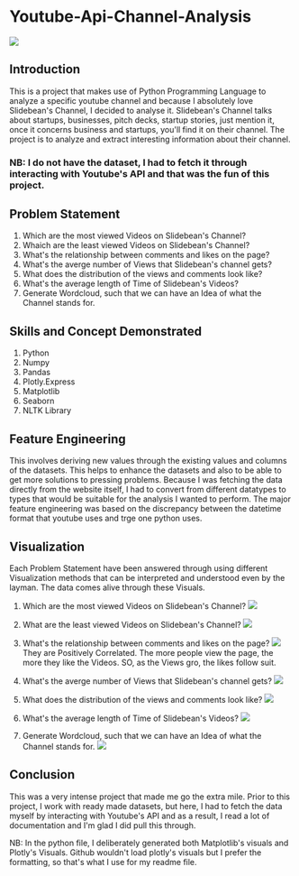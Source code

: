 # Youtube-Api-Channel-Analysis
![](slide_logo.png)

## Introduction  
This is a project that makes use of Python Programming Language to analyze a specific youtube channel and because I absolutely love Slidebean's Channel, I decided to analyse it. Slidebean's Channel talks about startups, businesses, pitch decks, startup stories, just mention it, once it concerns business and startups, you'll find it on their channel.
The project is to analyze and extract interesting information about their channel.
### NB: I do not have the dataset, I had to fetch it through interacting with Youtube's API and that was the fun of this project.

## Problem Statement
1.	Which are the most viewed Videos on Slidebean's Channel?
2.	Whaich are the least viewed Videos on Slidebean's Channel?
3.	What's the relationship between comments and likes on the page?
4.  What's the averge number of Views that Slidebean's channel gets?
5.	What does the distribution of the views and comments look like?
6.	What's the average length of Time of Slidebean's Videos?
7.	Generate Wordcloud, such that we can have an Idea of what the Channel stands for.

## Skills and Concept Demonstrated
1.	Python
2.	Numpy
3.	Pandas
4.	Plotly.Express
5.	Matplotlib
6.	Seaborn
7.	NLTK Library

## Feature Engineering
This involves deriving new values through the existing values and columns of the datasets. This helps to enhance the datasets and also to be able to get more solutions to pressing problems.
Because I was fetching the data directly from the website itself, I had to convert from different datatypes to types that would be suitable for the analysis I wanted to perform. The major feature engineering was based on the discrepancy between the datetime format that youtube uses and trge one python uses.

## Visualization
Each Problem Statement have been answered through using different Visualization methods that can be interpreted and understood even by the layman. The data comes alive through these Visuals.
1.	Which are the most viewed Videos on Slidebean's Channel?
![](Most_Viewed.png)

2.	What are the least viewed Videos on Slidebean's Channel?
![](Least_viewed.png)

3.	What's the relationship between comments and likes on the page?
![](rel_comments_likes.png)
They are Positively Correlated. The more people view the page, the more they like the Videos. SO, as the Views gro, the likes follow suit.

4.  What's the averge number of Views that Slidebean's channel gets?
![](Avg_views.png)

5.	What does the distribution of the views and comments look like?
![](rel_comments_views.png)

6.	What's the average length of Time of Slidebean's Videos?
![](Avg_time.png)

7.	Generate Wordcloud, such that we can have an Idea of what the Channel stands for.
![](WordCloud.PNG)

## Conclusion
This was a very intense project that made me go the extra mile. Prior to this project, I work with ready made datasets, but here, I had to fetch the data myself by interacting with Youtube's API and as a result, I read a lot of documentation and I'm glad I did pull this through.

NB: In the python file, I deliberately generated both Matplotlib's visuals and Plotly's Visuals. Github wouldn't load plotly's visuals but I prefer the formatting, so that's what I use for my readme file.






